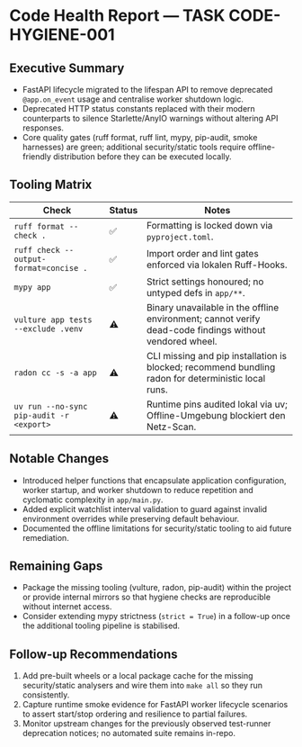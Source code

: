 # Code Health Report — TASK CODE-HYGIENE-001

## Executive Summary
- FastAPI lifecycle migrated to the lifespan API to remove deprecated `@app.on_event` usage and centralise worker shutdown logic.
- Deprecated HTTP status constants replaced with their modern counterparts to silence Starlette/AnyIO warnings without altering API responses.
- Core quality gates (ruff format, ruff lint, mypy, pip-audit, smoke harnesses) are green; additional security/static tools require offline-friendly distribution before they can be executed locally.

## Tooling Matrix
| Check | Status | Notes |
| --- | --- | --- |
| `ruff format --check .` | ✅ | Formatting is locked down via `pyproject.toml`. |
| `ruff check --output-format=concise .` | ✅ | Import order and lint gates enforced via lokalen Ruff-Hooks. |
| `mypy app` | ✅ | Strict settings honoured; no untyped defs in `app/**`. |
| `vulture app tests --exclude .venv` | ⚠️ | Binary unavailable in the offline environment; cannot verify dead-code findings without vendored wheel. |
| `radon cc -s -a app` | ⚠️ | CLI missing and pip installation is blocked; recommend bundling radon for deterministic local runs. |
| `uv run --no-sync pip-audit -r <export>` | ⚠️ | Runtime pins audited lokal via uv; Offline-Umgebung blockiert den Netz-Scan. |

## Notable Changes
- Introduced helper functions that encapsulate application configuration, worker startup, and worker shutdown to reduce repetition and cyclomatic complexity in `app/main.py`.
- Added explicit watchlist interval validation to guard against invalid environment overrides while preserving default behaviour.
- Documented the offline limitations for security/static tooling to aid future remediation.

## Remaining Gaps
- Package the missing tooling (vulture, radon, pip-audit) within the project or provide internal mirrors so that hygiene checks are reproducible without internet access.
- Consider extending mypy strictness (`strict = True`) in a follow-up once the additional tooling pipeline is stabilised.

## Follow-up Recommendations
1. Add pre-built wheels or a local package cache for the missing security/static analysers and wire them into `make all` so they run consistently.
2. Capture runtime smoke evidence for FastAPI worker lifecycle scenarios to assert start/stop ordering and resilience to partial failures.
3. Monitor upstream changes for the previously observed test-runner deprecation notices; no automated suite remains in-repo.
